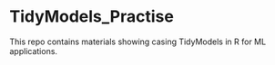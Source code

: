 # TidyModels_Practise


This repo contains materials showing casing TidyModels in R for ML applications. 